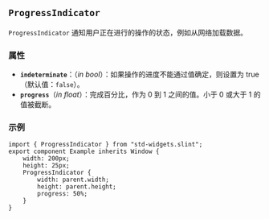 <!-- Copyright © SixtyFPS GmbH <info@slint.dev> ; SPDX-License-Identifier: MIT -->
## `ProgressIndicator`

`ProgressIndicator` 通知用户正在进行的操作的状态，例如从网络加载数据。

### 属性

-   **`indeterminate`**：（_in_ _bool_）：如果操作的进度不能通过值确定，则设置为 true（默认值：`false`）。
-   **`progress`**（_in_ _float_）：完成百分比，作为 0 到 1 之间的值。小于 0 或大于 1 的值被截断。

### 示例

```slint
import { ProgressIndicator } from "std-widgets.slint";
export component Example inherits Window {
    width: 200px;
    height: 25px;
    ProgressIndicator {
        width: parent.width;
        height: parent.height;
        progress: 50%;
    }
}
```
